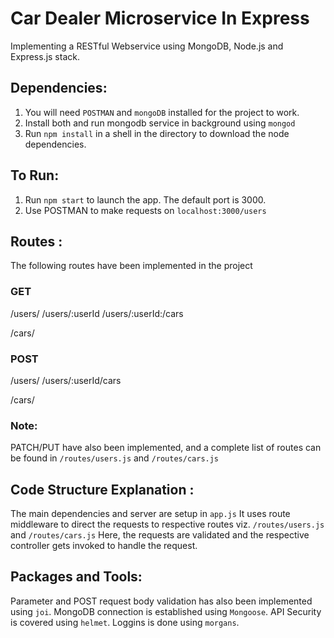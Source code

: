 # Car Dealer Microservice In Express

Implementing a RESTful Webservice using MongoDB, Node.js and Express.js stack.

## Dependencies: 
1) You will need `POSTMAN` and `mongoDB` installed for the project to work.
2) Install both and run mongodb service in background using `mongod`
2) Run `npm install` in a shell in the directory to download the node dependencies.

## To Run: 
1) Run `npm start` to launch the app. The default port is 3000.
2) Use POSTMAN to make requests on `localhost:3000/users`

## Routes : 
The following routes have been implemented in the project

### GET
/users/
/users/:userId
/users/:userId:/cars

/cars/

### POST
/users/
/users/:userId/cars

/cars/

### Note:  

PATCH/PUT have also been implemented, and a complete list of routes can be found in `/routes/users.js` and `/routes/cars.js`

## Code Structure Explanation : 

The main dependencies and server are setup in `app.js`
It uses route middleware to direct the requests to respective routes viz. `/routes/users.js` and `/routes/cars.js`
Here, the requests are validated and the respective controller gets invoked to handle the request.



## Packages and Tools: 
Parameter and POST request body validation has also been implemented using `joi`.
MongoDB connection is established using `Mongoose`.
API Security is covered using `helmet`.
Loggins is done using `morgans`.


